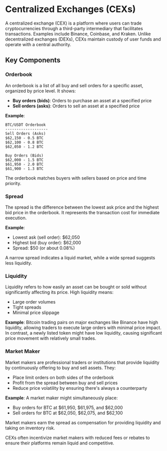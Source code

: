 # Centralized Exchanges (CEXs)

A centralized exchange (CEX) is a platform where users can trade cryptocurrencies through a third-party intermediary that facilitates transactions. Examples include Binance, Coinbase, and Kraken. Unlike decentralized exchanges (DEXs), CEXs maintain custody of user funds and operate with a central authority.

## Key Components

### Orderbook

An orderbook is a list of all buy and sell orders for a specific asset, organized by price level. It shows:

- **Buy orders (bids)**: Orders to purchase an asset at a specified price
- **Sell orders (asks)**: Orders to sell an asset at a specified price

**Example**: 
```
BTC/USDT Orderbook
-------------------
Sell Orders (Asks)
$62,150 - 0.5 BTC
$62,100 - 0.8 BTC
$62,050 - 1.2 BTC

Buy Orders (Bids)
$62,000 - 1.5 BTC
$61,950 - 2.0 BTC
$61,900 - 1.3 BTC
```

The orderbook matches buyers with sellers based on price and time priority.

### Spread

The spread is the difference between the lowest ask price and the highest bid price in the orderbook. It represents the transaction cost for immediate execution.

**Example**:
- Lowest ask (sell order): $62,050
- Highest bid (buy order): $62,000
- Spread: $50 (or about 0.08%)

A narrow spread indicates a liquid market, while a wide spread suggests less liquidity.

### Liquidity

Liquidity refers to how easily an asset can be bought or sold without significantly affecting its price. High liquidity means:

- Large order volumes
- Tight spreads
- Minimal price slippage

**Example**: Bitcoin trading pairs on major exchanges like Binance have high liquidity, allowing traders to execute large orders with minimal price impact. In contrast, a newly listed token might have low liquidity, causing significant price movement with relatively small trades.

### Market Maker

Market makers are professional traders or institutions that provide liquidity by continuously offering to buy and sell assets. They:

- Place limit orders on both sides of the orderbook
- Profit from the spread between buy and sell prices
- Reduce price volatility by ensuring there's always a counterparty

**Example**: A market maker might simultaneously place:
- Buy orders for BTC at $61,950, $61,975, and $62,000
- Sell orders for BTC at $62,050, $62,075, and $62,100

Market makers earn the spread as compensation for providing liquidity and taking on inventory risk.

CEXs often incentivize market makers with reduced fees or rebates to ensure their platforms remain liquid and competitive.
